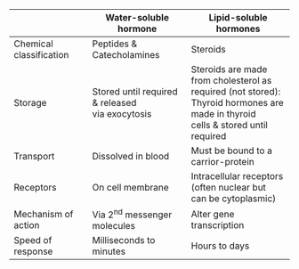 
|                         | Water-soluble hormone                              | Lipid-soluble hormones                                                                                                                   |
| ----------------------- | -------------------------------------------------- | ---------------------------------------------------------------------------------------------------------------------------------------- |
| Chemical classification | Peptides &<br>Catecholamines                       | Steroids                                                                                                                                 |
| Storage                 | Stored until required & released<br>via exocytosis | Steroids are made from cholesterol as<br>required (not stored):<br>Thyroid hormones are made in thyroid<br>cells & stored until required |
| Transport               | Dissolved in blood                                 | Must be bound to a carrior-protein                                                                                                       |
| Receptors               | On cell membrane                                   | Intracellular receptors (often nuclear but <br>can be cytoplasmic)                                                                       |
| Mechanism of action     | Via 2<sup>nd</sup> messenger molecules             | Alter gene transcription                                                                                                                 |
| Speed of response       | Milliseconds to minutes                            | Hours to days                                                                                                                            |
